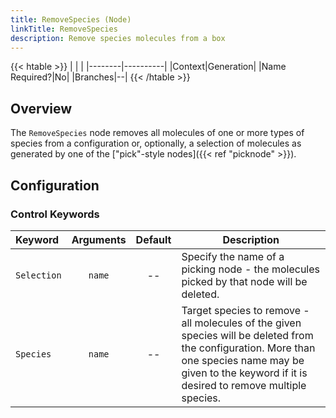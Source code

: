 ```yaml
---
title: RemoveSpecies (Node)
linkTitle: RemoveSpecies
description: Remove species molecules from a box
---
```


{{< htable >}}
| | |
|--------|----------|
|Context|Generation|
|Name Required?|No|
|Branches|--|
{{< /htable >}}

## Overview

The `RemoveSpecies` node removes all molecules of one or more types of species from a configuration or, optionally, a selection of molecules as generated by one of the ["pick"-style nodes]({{< ref "picknode" >}}).

## Configuration

### Control Keywords

|Keyword|Arguments|Default|Description|
|:------|:--:|:-----:|-----------|
|`Selection`|`name`|--|Specify the name of a picking node - the molecules picked by that node will be deleted.|
|`Species`|`name`|--|Target species to remove - all molecules of the given species will be deleted from the configuration. More than one species name may be given to the keyword if it is desired to remove multiple species.|
